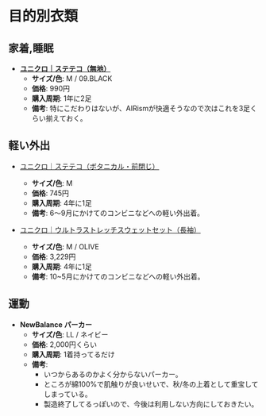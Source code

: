 目的別衣類
====

家着,睡眠
----

- [**ユニクロ｜ステテコ（無地）**](http://www.uniqlo.com/jp/store/goods/175510-09)
  - **サイズ/色**: M / 09.BLACK
  - **価格**: 990円
  - **購入周期**: 1年に2足
  - **備考**: 特にこだわりはないが、AIRismが快適そうなので次はこれを3足くらい揃えておく。

軽い外出
----

- [ユニクロ｜ステテコ（ボタニカル・前閉じ）](http://www.uniqlo.com/jp/store/goods/406169-69)
  - **サイズ/色**: M
  - **価格**: 745円
  - **購入周期**: 4年に1足
  - **備考**: 6〜9月にかけてのコンビニなどへの軽い外出着。

- [ユニクロ｜ウルトラストレッチスウェットセット（長袖）](http://www.uniqlo.com/jp/store/goods/403918-03)
  - **サイズ/色**: M / OLIVE
  - **価格**: 3,229円
  - **購入周期**: 4年に1足
  - **備考**: 10~5月にかけてのコンビニなどへの軽い外出着。

運動
----

- **NewBalance パーカー**
  - **サイズ/色**: LL / ネイビー
  - **価格**: 2,000円くらい
  - **購入周期**: 1着持ってるだけ
  - **備考**:
    - いつからあるのかよく分からないパーカー。
    - ところが綿100%で肌触りが良いせいで、秋/冬の上着として重宝してしまっている。
    - 製造終了してるっぽいので、今後は利用しない方向にしておきたい。
